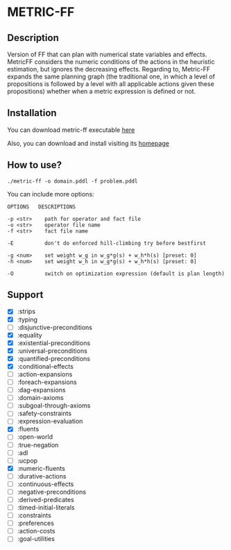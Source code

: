 # METRIC-FF
## Description

Version of FF that can plan with numerical state variables and effects.
MetricFF considers the numeric conditions of the actions in
the heuristic estimation, but ignores the decreasing effects. 
Regarding to, Metric-FF expands the same planning
graph (the traditional one, in which a level of propositions
is followed by a level with all applicable actions given these
propositions) whether when a metric expression is defined or
not.

## Installation

You can download metric-ff executable [here](https://github.com/tvaquero/itsimple/blob/master/myPlanners/metric-ff)

Also, you can download and install visiting its [homepage](http://fai.cs.uni-saarland.de/hoffmann/metric-ff.html)

## How to use?

```console
./metric-ff -o domain.pddl -f problem.pddl
```

You can include more options:
```
OPTIONS   DESCRIPTIONS

-p <str>    path for operator and fact file
-o <str>    operator file name
-f <str>    fact file name

-E          don't do enforced hill-climbing try before bestfirst

-g <num>    set weight w_g in w_g*g(s) + w_h*h(s) [preset: 0]
-h <num>    set weight w_h in w_g*g(s) + w_h*h(s) [preset: 0]

-O          switch on optimization expression (default is plan length)
```

## Support

- [x] :strips
- [x] :typing
- [ ] :disjunctive-preconditions
- [x] :equality 
- [x] :existential-preconditions 
- [x] :universal-preconditions 
- [x] :quantified-preconditions 
- [x] :conditional-effects 
- [ ] :action-expansions 
- [ ] :foreach-expansions 
- [ ] :dag-expansions 
- [ ] :domain-axioms 
- [ ] :subgoal-through-axioms 
- [ ] :safety-constraints 
- [ ] :expression-evaluation 
- [x] :fluents 
- [ ] :open-world 
- [ ] :true-negation 
- [ ] :adl 
- [ ] :ucpop 
- [x] :numeric-fluents 
- [ ] :durative-actions 
- [ ] :continuous-effects 
- [ ] :negative-preconditions
- [ ] :derived-predicates
- [ ] :timed-initial-literals
- [ ] :constraints
- [ ] :preferences
- [ ] :action-costs
- [ ] :goal-utilities
